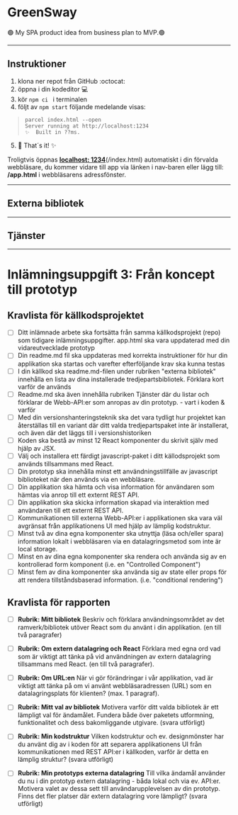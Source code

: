 # GreenSway
🟢 My SPA product idea from business plan to MVP.🟢
________________________________________________________________________________________________________________________________________________________________________________
## Instruktioner

1. klona ner repot från GitHub :octocat:
2. öppna i din kodeditor :computer:
3. kör ```npm ci ``` i terminalen 
4. följt av ```npm start``` följande medelande visas: 
 > ```green-sway@1.0.0 start
 > parcel index.html --open
 > Server running at http://localhost:1234 
 > ✨  Built in ??ms.

5. 🚀 That´s it!  ✨

Troligtvis öppnas **[localhost: 1234](http://localhost:1234)**(/index.html) automatiskt i din förvalda webbläsare, du kommer vidare till app via länken i nav-baren eller lägg till: **/app.html** i webbläsarens adressfönster.
________________________________________________________________________________________________________________________________________________________________________________
## Externa bibliotek

________________________________________________________________________________________________________________________________________________________________________________
## Tjänster

________________________________________________________________________________________________________________________________________________________________________________
# Inlämningsuppgift 3: Från koncept till prototyp

## Kravlista för källkodsprojektet
- [ ] Ditt inlämnade arbete ska fortsätta från samma källkodsprojekt (repo) som tidigare inlämningsuppgifter. app.html ska vara uppdaterad med din vidareutvecklade prototyp
- [ ] Din readme.md fil ska uppdateras med korrekta instruktioner för hur din applikation ska startas och varefter efterföljande krav ska kunna testas
- [ ] I din källkod ska readme.md-filen under rubriken "externa bibliotek" innehålla en lista av dina installerade tredjepartsbibliotek. Förklara kort varför de används
- [ ] Readme.md ska även innehålla rubriken Tjänster där du listar och förklarar de Webb-API:er som anropas av din prototyp. - vart i koden & varför
- [ ] Med din versionshanteringsteknik ska det vara tydligt hur projektet kan återställas till en variant där ditt valda tredjepartspaket inte är installerat, och även där det läggs till i versionshistoriken
- [ ] Koden ska bestå av minst 12 React komponenter du skrivit själv med hjälp av JSX.
- [ ] Välj och installera ett färdigt javascript-paket i ditt källodsprojekt som används tillsammans med React.
- [ ] Din prototyp ska innehålla minst ett användningstillfälle av javascript biblioteket när den används via en webbläsare.
- [ ] Din applikation ska hämta och visa information för användaren som hämtas via anrop till ett externt REST API.
- [ ] Din applikation ska skicka information skapad via interaktion med användaren till ett externt REST API.
- [ ] Kommunikationen till externa Webb-API:er i applikationen ska vara väl avgränsat från applikationens UI med hjälp av lämplig kodstruktur.
- [ ] Minst två av dina egna komponenter ska utnyttja (läsa och/eller spara) information lokalt i webbläsaren via en datalagringsmetod som inte är local storage.
- [ ] Minst en av dina egna komponenter ska rendera och använda sig av en kontrollerad form komponent (i.e. en "Controlled Component")
- [ ] Minst fem av dina komponenter ska använda sig av state eller props för att rendera tillståndsbaserad information. (i.e. "conditional rendering")

## Kravlista för rapporten
- [ ] **Rubrik: Mitt bibliotek** Beskriv och förklara användningsområdet av det ramverk/bibliotek utöver React som du använt i din applikation. (en till två paragrafer)
- [ ] **Rubrik: Om extern datalagring och React** Förklara med egna ord vad som är viktigt att tänka på vid användningen av extern datalagring tillsammans med React. (en till två paragrafer).
- [ ] **Rubrik: Om URL:en** När vi gör förändringar i vår applikation, vad är viktigt att tänka på om vi använt webbläsaradressen (URL) som en datalagringsplats för klienten? (max. 1 paragraf).
- [ ] **Rubrik: Mitt val av bibliotek** Motivera varför ditt valda bibliotek är ett lämpligt val för ändamålet. Fundera både över paketets utformning, funktionalitet och dess bakomliggande utgivare. (svara utförligt)
- [ ] **Rubrik: Min kodstruktur** Vilken kodstruktur och ev. designmönster har du använt dig av i koden för att separera applikationens UI från kommunikationen med REST API:er i källkoden, varför är detta en lämplig struktur? (svara utförligt)
- [ ] **Rubrik: Min prototyps externa datalagring** Till vilka ändamål använder du nu i din prototyp extern datalagring - båda lokal och via ev. API:er. Motivera valet av dessa sett till användarupplevelsen av din prototyp. Finns det fler platser där extern datalagring vore lämpligt? (svara utförligt)



